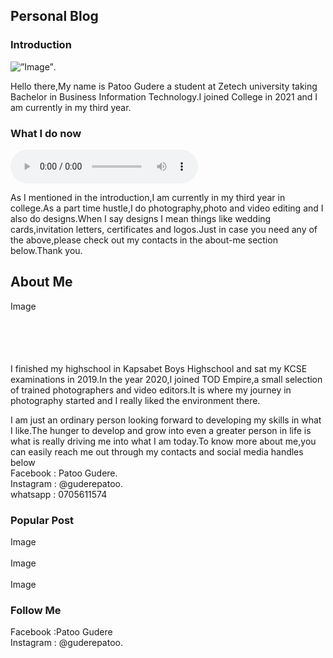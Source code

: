 <html>
  <head>
    <link rel="stylesheet" href="style.css">
    <div class="header">
  <h2>Personal Blog</h2>
</div>

<div class="row">
  <div class="leftcolumn">
    <div class="card">
      <h3>Introduction</h3>
      <img src=”Patii.jpg” alt=”Image” height=”50” width=”50”>.
      <p>Hello there,My name is Patoo Gudere a student at Zetech university
taking Bachelor in Business Information Technology.I joined College in 2021 and
I am currently in my third year.
      </p>
    </div>
    <div class="card">
      <h3>What I do now</h3>
      <audio controls>
        <source src="audio.mp3" type="audio/mpeg">
      </audio>
      <p>As I mentioned in the introduction,I am currently in my third year in 
        college.As a part time hustle,I do photography,photo and video editing and 
        I also do designs.When I say designs I mean things like wedding cards,invitation letters,
        certificates and logos.Just in case you need any of the above,please check out my
        contacts in the about-me section below.Thank you.
      </p>
    </div>
  </div>
  <div class="rightcolumn">
    <div class="card">
      <h2>About Me</h2>
      <div class="fakeimg" style="height:100px;">Image</div>
      I finished my highschool in Kapsabet Boys Highschool and sat my KCSE
      examinations in 2019.In the year 2020,I joined TOD Empire,a small
      selection of trained photographers and video editors.It is where my 
      journey in photography started and I really liked the environment there.
      <p>I am just an ordinary person looking forward to developing 
        my skills in what I like.The hunger to develop and grow into even a greater person in life
        is what is really driving me into what I am today.To know more about me,you can 
        easily reach me out through my contacts and social media handles below<br>
        Facebook : Patoo Gudere.<br>
        Instagram : @guderepatoo.<br>
        whatsapp : 0705611574<br>
      </p>
    </div>
    <div class="card">
      <h3>Popular Post</h3>
      <div class="fakeimg">Image</div><br>
      <div class="fakeimg">Image</div><br>
      <div class="fakeimg">Image</div>
    </div>
    <div class="card">
      <h3>Follow Me</h3>
      <p>Facebook :Patoo Gudere<br>
        Instagram : @guderepatoo.
      </p>
    </div>
  </div>
</div>

</div>
</head>
</html>

